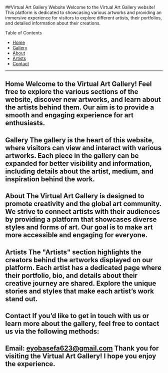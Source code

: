 ##Virtual Art Gallery Website
Welcome to the Virtual Art Gallery website! This platform is dedicated to showcasing various artworks and providing an immersive experience for visitors to explore different artists, their portfolios, and detailed information about their creations.

Table of Contents
- [Home](#home)
- [Gallery](#Gallery)
- [About](#About)
- [Artists](#Artists)
- [Contact](#Contact)
---------------------------------------------------------------------------------------------------------------------------------------------------------------------------------------------------------------------
Home
Welcome to the Virtual Art Gallery! Feel free to explore the various sections of the website, discover new artworks, and learn about the artists behind them. Our aim is to provide a smooth and engaging experience for art enthusiasts.
---------------------------------------------------------------------------------------------------------------------------------------------------------------------------------------------------------------------
Gallery
The gallery is the heart of this website, where visitors can view and interact with various artworks. Each piece in the gallery can be expanded for better visibility and information, including details about the artist, medium, and inspiration behind the work.
---------------------------------------------------------------------------------------------------------------------------------------------------------------------------------------------------------------------
About
The Virtual Art Gallery is designed to promote creativity and the global art community. We strive to connect artists with their audiences by providing a platform that showcases diverse styles and forms of art. Our goal is to make art more accessible and engaging for everyone.
---------------------------------------------------------------------------------------------------------------------------------------------------------------------------------------------------------------------
Artists
The "Artists" section highlights the creators behind the artworks displayed on our platform. Each artist has a dedicated page where their portfolio, bio, and details about their creative journey are shared. Explore the unique stories and styles that make each artist’s work stand out.
---------------------------------------------------------------------------------------------------------------------------------------------------------------------------------------------------------------------
Contact
If you’d like to get in touch with us or learn more about the gallery, feel free to contact us via the following methods:
---------------------------------------------------------------------------------------------------------------------------------------------------------------------------------------------------------------------
Email: eyobasefa623@gmail.com
Thank you for visiting the Virtual Art Gallery! I hope you enjoy the experience.
---------------------------------------------------------------------------------------------------------------------------------------------------------------------------------------------------------------------
